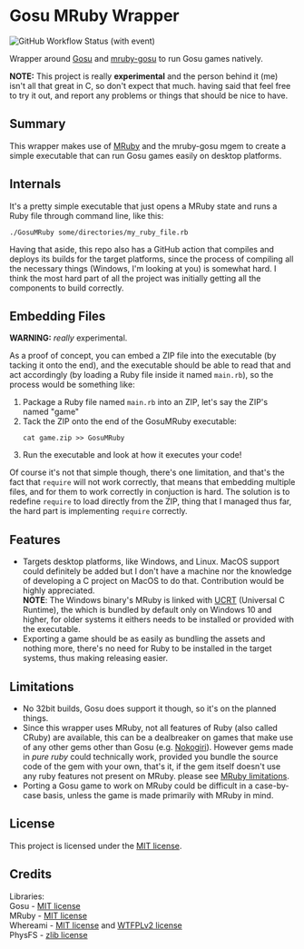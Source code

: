 # Gosu MRuby Wrapper

![GitHub Workflow Status (with event)](https://img.shields.io/github/actions/workflow/status/chadowo/gosu-mruby-wrapper/build.yml?style=flat-square&logo=github)

Wrapper around [Gosu](https://www.libgosu.org/) and [mruby-gosu](https://github.com/cyberarm/mruby-gosu) to run Gosu games natively.

**NOTE:** This project is really **experimental** and the person behind it (me) isn't
all that great in C, so don't expect that much. having said that feel free
to try it out, and report any problems or things that should be nice to have.

## Summary

This wrapper makes use of [MRuby](https://mruby.org/) and the mruby-gosu mgem to create
a simple executable that can run Gosu games easily on desktop platforms.

## Internals

It's a pretty simple executable that just opens a MRuby state and runs a Ruby
file through command line, like this:

```console
./GosuMRuby some/directories/my_ruby_file.rb
```

Having that aside, this repo also has a GitHub action that compiles  and deploys
its builds for the target platforms, since the process of compiling all the necessary
things (Windows, I'm looking at you) is somewhat hard. I think the most
hard part of all the project was initially getting all the components to build
correctly.

## Embedding Files

**WARNING:** *really* experimental.

As a proof of concept, you can embed a ZIP file into the executable (by tacking it
onto the end), and the executable should be able to read that and act accordingly
(by loading a Ruby file inside it named `main.rb`), so the process would be something
like:

1. Package a Ruby file named `main.rb` into an ZIP, let's say the ZIP's named
   "game"
2. Tack the ZIP onto the end of the GosuMRuby executable:
   ```console
   cat game.zip >> GosuMRuby
   ```
3. Run the executable and look at how it executes your code!

Of course it's not that simple though, there's one limitation, and that's the fact
that `require` will not work correctly, that means that embedding multiple
files, and for them to work correctly in conjuction is hard. The solution
is to redefine `require` to load directly from the ZIP, thing that I managed thus
far, the hard part is implementing `require` correctly.

## Features

- Targets desktop platforms, like Windows, and Linux. MacOS support could
  definitely be added but I don't have a machine nor the knowledge of
  developing a C project on MacOS to do that. Contribution would be highly appreciated.  
  **NOTE**: The Windows binary's MRuby is linked with [UCRT](https://devblogs.microsoft.com/cppblog/introducing-the-universal-crt/) (Universal C Runtime),
            the which is bundled by default only on Windows 10 and higher, for older systems
            it eithers needs to be installed or provided with the executable.
- Exporting a game should be as easily as bundling the assets and nothing
  more, there's no need for Ruby to be installed in the target systems, thus
  making releasing easier.

## Limitations

- No 32bit builds, Gosu does support it though, so it's on the planned things.
- Since this wrapper uses MRuby, not all features of Ruby (also called CRuby)
  are available, this can be a dealbreaker on games that make use of any other gems
  other than Gosu (e.g. [Nokogiri](https://nokogiri.org/index.html)). However gems
  made in *pure ruby* could technically work, provided you bundle the source code
  of the gem with your own, that's it, if the gem itself doesn't use any
  ruby features not present on MRuby. please see [MRuby limitations](https://github.com/mruby/mruby/blob/master/doc/limitations.md).
- Porting a Gosu game to work on MRuby could be difficult in a
  case-by-case basis, unless the game is made primarily with MRuby in mind.

## License

This project is licensed under the [MIT license](https://github.com/Chadowo/gosu-mruby-wrapper/blob/main/LICENSE).

## Credits

Libraries:  
Gosu - [MIT license](https://github.com/gosu/gosu/blob/master/COPYING)  
MRuby - [MIT license](https://github.com/mruby/mruby/blob/master/LICENSE)  
Whereami - [MIT license](https://github.com/gpakosz/whereami/blob/master/LICENSE.MIT) and [WTFPLv2 license](https://github.com/gpakosz/whereami/blob/master/LICENSE.WTFPLv2)  
PhysFS - [zlib license](https://github.com/icculus/physfs/blob/main/LICENSE.txt)

